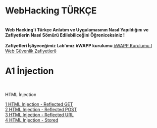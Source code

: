<h1>WebHacking TÜRKÇE</h1><br>
<b>Web Hacking'i Türkçe Anlatım ve Uygulamasının Nasıl Yapıldığını ve Zafiyetlerin Nasıl Sömürü Edilebiliceğini Öğreniceksiniz !</b><br><br>
<b>Zafiyetleri İşliyeceğimiz Lab'ımız bWAPP kurulumu</b>
<a href="https://www.youtube.com/watch?v=f0H38DBTzN8">bWAPP Kurulumu ( Web Güvenlik Zafiyetleri)</a>
<h1>A1 İnjection</h1><br><p>HTML İnjection</p>
<a href="https://www.youtube.com/watch?v=T4OET0rRNFE">1 HTML Injection - Reflected GET </a><br>
<a href="https://www.youtube.com/watch?v=LiJg3Z_77Sw">2 HTML Injection - Reflected POST</a><br>
<a href="https://www.youtube.com/watch?v=SDUoTUOaKsc">3 HTML Injection - Reflected URL </a><br>
<a href="https://www.youtube.com/watch?v=fsc1JQSF0S4">4 HTML Injection - Stored</a><br>
